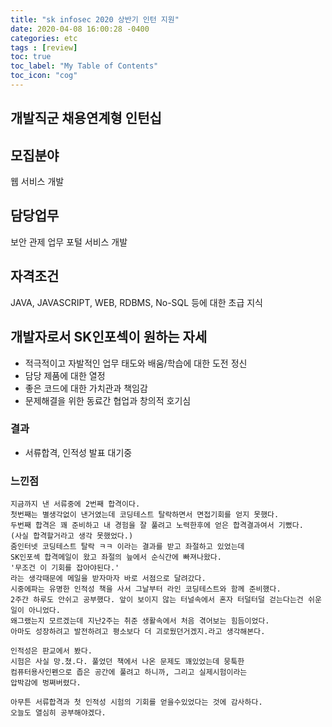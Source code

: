 ```yaml
---
title: "sk infosec 2020 상반기 인턴 지원"
date: 2020-04-08 16:00:28 -0400
categories: etc
tags : [review]
toc: true
toc_label: "My Table of Contents"
toc_icon: "cog"
---
```


## 개발직군 채용연계형 인턴십

## 모집분야
웹 서비스 개발
## 담당업무
보안 관제 업무 포털 서비스 개발
## 자격조건
JAVA, JAVASCRIPT, WEB, RDBMS, No-SQL 등에 대한 초급 지식

## 개발자로서 SK인포섹이 원하는 자세
- 적극적이고 자발적인 업무 태도와 배움/학습에 대한 도전 정신
- 담당 제품에 대한 열정
- 좋은 코드에 대한 가치관과 책임감
- 문제해결을 위한 동료간 협업과 창의적 호기심

### 결과
- 서류합격, 인적성 발표 대기중

### 느낀점
```
지금까지 낸 서류중에 2번째 합격이다.
첫번째는 별생각없이 낸거였는데 코딩테스트 탈락하면서 면접기회를 얻지 못했다.
두번째 합격은 꽤 준비하고 내 경험을 잘 풀려고 노력한후에 얻은 합격결과여서 기뻤다.
(사실 합격할거라고 생각 못했었다.)
줌인터넷 코딩테스트 탈락 ㅋㅋ 이라는 결과를 받고 좌절하고 있었는데
SK인포섹 합격메일이 왔고 좌절의 늪에서 순식간에 빠져나왔다.
'무조건 이 기회를 잡아야된다.'
라는 생각때문에 메일을 받자마자 바로 서점으로 달려갔다.
시중에파는 유명한 인적성 책을 사서 그날부터 라인 코딩테스트와 함께 준비했다.
2주간 하루도 안쉬고 공부했다. 앞이 보이지 않는 터널속에서 혼자 터덜터덜 걷는다는건 쉬운 일이 아니었다.
왜그랬는지 모르겠는데 지난2주는 취준 생활속에서 처음 겪어보는 힘듬이었다.
아마도 성장하려고 발전하려고 평소보다 더 괴로웠던거겠지.라고 생각해본다.

인적성은 판교에서 봤다.
시험은 사실 망.쳤.다. 풀었던 책에서 나온 문제도 꽤있었는데 뭉툭한
컴퓨터용사인펜으로 좁은 공간에 풀려고 하니까, 그리고 실제시험이라는
압박감에 벙쪄버렸다.

아무튼 서류합격과 첫 인적성 시험의 기회를 얻을수있었다는 것에 감사하다.
오늘도 열심히 공부해야겠다.
```
